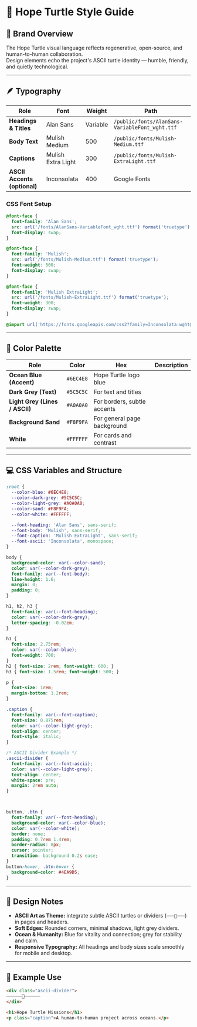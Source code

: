 # 🎨 Hope Turtle Style Guide

## 🐢 Brand Overview
The Hope Turtle visual language reflects regenerative, open-source, and human-to-human collaboration.  
Design elements echo the project's ASCII turtle identity — humble, friendly, and quietly technological.

---

## 🪶 Typography

| Role | Font | Weight | Path |
|------|------|---------|------|
| **Headings & Titles** | Alan Sans | Variable | `/public/fonts/AlanSans-VariableFont_wght.ttf` |
| **Body Text** | Mulish Medium | 500 | `/public/fonts/Mulish-Medium.ttf` |
| **Captions** | Mulish Extra Light | 300 | `/public/fonts/Mulish-ExtraLight.ttf` |
| **ASCII Accents (optional)** | Inconsolata | 400 | Google Fonts |

### CSS Font Setup
```css
@font-face {
  font-family: 'Alan Sans';
  src: url('/fonts/AlanSans-VariableFont_wght.ttf') format('truetype');
  font-display: swap;
}

@font-face {
  font-family: 'Mulish';
  src: url('/fonts/Mulish-Medium.ttf') format('truetype');
  font-weight: 500;
  font-display: swap;
}

@font-face {
  font-family: 'Mulish ExtraLight';
  src: url('/fonts/Mulish-ExtraLight.ttf') format('truetype');
  font-weight: 300;
  font-display: swap;
}

@import url('https://fonts.googleapis.com/css2?family=Inconsolata:wght@400&display=swap');
```

---

## 🎨 Color Palette

| Role | Color | Hex | Description |
|------|--------|-----|-------------|
| **Ocean Blue (Accent)** | `#6EC4E8` | Hope Turtle logo blue |
| **Dark Grey (Text)** | `#5C5C5C` | For text and titles |
| **Light Grey (Lines / ASCII)** | `#A0A0A0` | For borders, subtle accents |
| **Background Sand** | `#F8F9FA` | For general page background |
| **White** | `#FFFFFF` | For cards and contrast |

---

## 💻 CSS Variables and Structure

```css
:root {
  --color-blue: #6EC4E8;
  --color-dark-grey: #5C5C5C;
  --color-light-grey: #A0A0A0;
  --color-sand: #F8F9FA;
  --color-white: #FFFFFF;

  --font-heading: 'Alan Sans', sans-serif;
  --font-body: 'Mulish', sans-serif;
  --font-caption: 'Mulish ExtraLight', sans-serif;
  --font-ascii: 'Inconsolata', monospace;
}

body {
  background-color: var(--color-sand);
  color: var(--color-dark-grey);
  font-family: var(--font-body);
  line-height: 1.6;
  margin: 0;
  padding: 0;
}

h1, h2, h3 {
  font-family: var(--font-heading);
  color: var(--color-dark-grey);
  letter-spacing: -0.02em;
}

h1 {
  font-size: 2.75rem;
  color: var(--color-blue);
  font-weight: 700;
}
h2 { font-size: 2rem; font-weight: 600; }
h3 { font-size: 1.5rem; font-weight: 500; }

p {
  font-size: 1rem;
  margin-bottom: 1.2rem;
}

.caption {
  font-family: var(--font-caption);
  font-size: 0.875rem;
  color: var(--color-light-grey);
  text-align: center;
  font-style: italic;
}

/* ASCII Divider Example */
.ascii-divider {
  font-family: var(--font-ascii);
  color: var(--color-light-grey);
  text-align: center;
  white-space: pre;
  margin: 2rem auto;
}



button, .btn {
  font-family: var(--font-heading);
  background-color: var(--color-blue);
  color: var(--color-white);
  border: none;
  padding: 0.7rem 1.4rem;
  border-radius: 8px;
  cursor: pointer;
  transition: background 0.2s ease;
}
button:hover, .btn:hover {
  background-color: #4EA9D5;
}
```

---

## 🌊 Design Notes
- **ASCII Art as Theme:** integrate subtle ASCII turtles or dividers (`───🐢───`) in pages and headers.
- **Soft Edges:** Rounded corners, minimal shadows, light grey dividers.
- **Ocean & Humanity:** Blue for vitality and connection; grey for stability and calm.
- **Responsive Typography:** All headings and body sizes scale smoothly for mobile and desktop.

---

## 🧭 Example Use
```html
<div class="ascii-divider">
──────🐢──────
</div>

<h1>Hope Turtle Missions</h1>
<p class="caption">A human-to-human project across oceans.</p>
```
